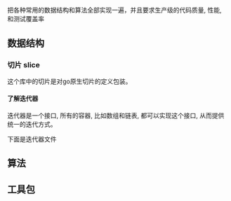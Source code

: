 # 

把各种常用的数据结构和算法全部实现一遍，并且要求生产级的代码质量, 性能, 和测试覆盖率

## 数据结构

### 切片 slice

这个库中的切片是对go原生切片的定义包装。

#### 了解迭代器

迭代器是一个接口, 所有的容器, 比如数组和链表, 都可以实现这个接口, 从而提供统一的迭代方式。

下面是迭代器文件




## 算法


## 工具包

